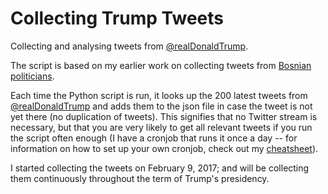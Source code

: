 # Collecting Trump Tweets


Collecting and analysing tweets from [@realDonaldTrump](https://twitter.com/realdonaldtrump). 

The script is based on my earlier work on collecting tweets from [Bosnian politicians](https://github.com/annerosenisser/tweets_bosnia).

Each time the Python script is run, it looks up the 200 latest tweets from [@realDonaldTrump](https://twitter.com/realdonaldtrump) and adds them to the json file in case the tweet is not yet there (no duplication of tweets). This signifies that no Twitter stream is necessary, but that you are very likely to get all relevant tweets if you run the script often enough (I have a cronjob that runs it once a day -- for information on how to set up your own cronjob, check out my [cheatsheet](https://github.com/annerosenisser/cheatsheet#cronjobs-and-crontab)).

I started collecting the tweets on February 9, 2017; and will be collecting them continuously throughout the term of Trump's presidency.

